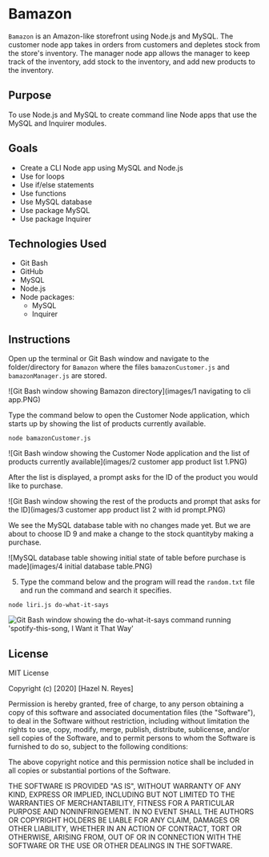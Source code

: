 # Bamazon

`Bamazon` is an Amazon-like storefront using Node.js and MySQL. The customer node app takes in orders from customers and depletes stock from the store's inventory. The manager node app allows the manager to keep track of the inventory, add stock to the inventory, and add new products to the inventory.

## Purpose

To use Node.js and MySQL to create command line Node apps that use the MySQL and Inquirer modules.

## Goals

- Create a CLI Node app using MySQL and Node.js
- Use for loops
- Use if/else statements
- Use functions
- Use MySQL database
- Use package MySQL
- Use package Inquirer

## Technologies Used 

* Git Bash
* GitHub
* MySQL
* Node.js
* Node packages: 
    * MySQL
    * Inquirer 

## Instructions

Open up the terminal or Git Bash window and navigate to the folder/directory for `Bamazon` where the files `bamazonCustomer.js` and `bamazonManager.js` are stored. 

![Git Bash window showing Bamazon directory](images/1 navigating to cli app.PNG)

Type the command below to open the Customer Node application, which starts up by showing the list of products currently available.

```node bamazonCustomer.js```

![Git Bash window showing the Customer Node application and the list of products currently available](images/2 customer app product list 1.PNG)

After the list is displayed, a prompt asks for the ID of the product you would like to purchase. 

![Git Bash window showing the rest of the products and prompt that asks for the ID](images/3 customer app product list 2 with id prompt.PNG)

We see the MySQL database table with no changes made yet. But we are about to choose ID 9 and make a change to the stock quantityby making a purchase. 

![MySQL database table showing initial state of table before purchase is made](images/4 initial database table.PNG)

5. Type the command below and the program will read the `random.txt` file and run the command and search it specifies. 

```node liri.js do-what-it-says```

![Git Bash window showing the do-what-it-says command running 'spotify-this-song, I Want it That Way'](images/LIRI-Bot-5.PNG)

## License

MIT License

Copyright (c) [2020] [Hazel N. Reyes]

Permission is hereby granted, free of charge, to any person obtaining a copy
of this software and associated documentation files (the "Software"), to deal
in the Software without restriction, including without limitation the rights
to use, copy, modify, merge, publish, distribute, sublicense, and/or sell
copies of the Software, and to permit persons to whom the Software is
furnished to do so, subject to the following conditions:

The above copyright notice and this permission notice shall be included in all
copies or substantial portions of the Software.

THE SOFTWARE IS PROVIDED "AS IS", WITHOUT WARRANTY OF ANY KIND, EXPRESS OR
IMPLIED, INCLUDING BUT NOT LIMITED TO THE WARRANTIES OF MERCHANTABILITY,
FITNESS FOR A PARTICULAR PURPOSE AND NONINFRINGEMENT. IN NO EVENT SHALL THE
AUTHORS OR COPYRIGHT HOLDERS BE LIABLE FOR ANY CLAIM, DAMAGES OR OTHER
LIABILITY, WHETHER IN AN ACTION OF CONTRACT, TORT OR OTHERWISE, ARISING FROM,
OUT OF OR IN CONNECTION WITH THE SOFTWARE OR THE USE OR OTHER DEALINGS IN THE
SOFTWARE.
